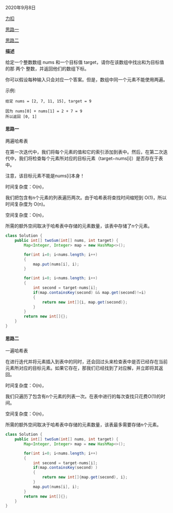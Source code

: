 2020年9月8日

[力扣](https://leetcode-cn.com/problems/two-sum)

[思路一](#思路一)

[思路二](#思路二)

**描述**

给定一个整数数组 nums 和一个目标值 target，请你在该数组中找出和为目标值的那 两个 整数，并返回他们的数组下标。

你可以假设每种输入只会对应一个答案。但是，数组中同一个元素不能使用两遍。

示例:
```
给定 nums = [2, 7, 11, 15], target = 9

因为 nums[0] + nums[1] = 2 + 7 = 9
所以返回 [0, 1]
```

#### 思路一

两遍哈希表

在第一次迭代中，我们将每个元素的值和它的索引添加到表中。然后，在第二次迭代中，我们将检查每个元素所对应的目标元素（target−nums[i]）是否存在于表中。

注意，该目标元素不能是nums[i]本身！

时间复杂度：O(n)，

我们把包含有n个元素的列表遍历两次。由于哈希表将查找时间缩短到 O(1)，所以时间复杂度为 O(n)。

空间复杂度：O(n)，

所需的额外空间取决于哈希表中存储的元素数量，该表中存储了n个元素。
```java
class Solution {
    public int[] twoSum(int[] nums, int target) {
        Map<Integer, Integer> map = new HashMap<>();

        for(int i=0; i<nums.length; i++)
        {
            map.put(nums[i], i);
        }

        for(int i=0; i<nums.length; i++)
        {
            int second = target-nums[i];
            if(map.containsKey(second) && map.get(second)!=i)
            {
                return new int[]{i, map.get(second)};
            }
        }
        return new int[]{};
    }
}
```

#### 思路二

一遍哈希表

在进行迭代并将元素插入到表中的同时，还会回过头来检查表中是否已经存在当前元素所对应的目标元素。如果它存在，那我们已经找到了对应解，并立即将其返回。

时间复杂度：O(n)，

我们只遍历了包含有n个元素的列表一次。在表中进行的每次查找只花费O(1)的时间。

空间复杂度：O(n)，

所需的额外空间取决于哈希表中存储的元素数量，该表最多需要存储n个元素。

```java
class Solution {
    public int[] twoSum(int[] nums, int target) {
        Map<Integer, Integer> map = new HashMap<>();

        for(int i=0; i<nums.length; i++)
        {
            int second = target-nums[i];
            if(map.containsKey(second) )
            {
                return new int[]{map.get(second), i};
            }
            map.put(nums[i], i);
        }
        return new int[]{};
    }
}
```


